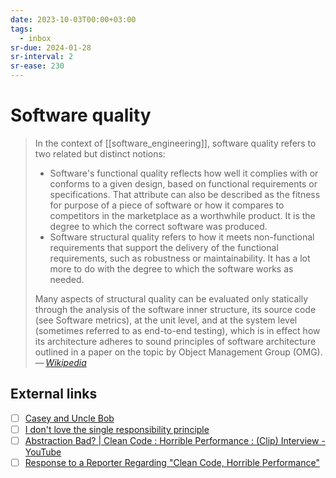 ```yaml
---
date: 2023-10-03T00:00+03:00
tags:
  - inbox
sr-due: 2024-01-28
sr-interval: 2
sr-ease: 230
---
```


# Software quality

> In the context of [[software_engineering]], software quality refers to two
> related but distinct notions:
>
> - Software's functional quality reflects how well it complies with or conforms
>   to a given design, based on functional requirements or specifications. That
>   attribute can also be described as the fitness for purpose of a piece of
>   software or how it compares to competitors in the marketplace as a
>   worthwhile product. It is the degree to which the correct software was
>   produced.
> - Software structural quality refers to how it meets non-functional
>   requirements that support the delivery of the functional requirements, such
>   as robustness or maintainability. It has a lot more to do with the degree to
>   which the software works as needed.
>
> Many aspects of structural quality can be evaluated only statically through
> the analysis of the software inner structure, its source code (see Software
> metrics), at the unit level, and at the system level (sometimes referred to as
> end-to-end testing), which is in effect how its architecture adheres to sound
> principles of software architecture outlined in a paper on the topic by Object
> Management Group (OMG).\
> — <cite>[Wikipedia](https://en.wikipedia.org/wiki/Software_engineering)</cite>

## External links

- [ ] [Casey and Uncle Bob](https://github.com/cmuratori/misc/blob/main/cleancodeqa.md)
- [ ] [I don't love the single responsibility principle](https://sklivvz.com/posts/i-dont-love-the-single-responsibility-principle)
- [ ] [Abstraction Bad? | Clean Code : Horrible Performance : (Clip) Interview - YouTube](https://www.youtube.com/watch?v=DsAclZbP_Us)
- [ ] [Response to a Reporter Regarding "Clean Code, Horrible Performance" ](https://www.computerenhance.com/p/response-to-a-reporter-regarding?publication_id=865289&post_id=113333520&isFreemail=true%E2%86%B5)
